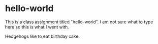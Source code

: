 # hello-world
This is a class assignment titled "hello-world".
I am not sure what to type here so this is what I went with.

Hedgehogs like to eat birthday cake.
